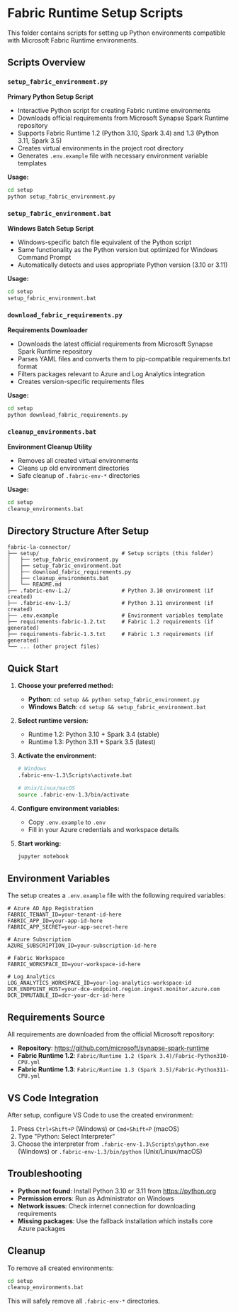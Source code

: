 # Fabric Runtime Setup Scripts

This folder contains scripts for setting up Python environments compatible with Microsoft Fabric Runtime environments.

## Scripts Overview

### `setup_fabric_environment.py` 
**Primary Python Setup Script**
- Interactive Python script for creating Fabric runtime environments
- Downloads official requirements from Microsoft Synapse Spark Runtime repository
- Supports Fabric Runtime 1.2 (Python 3.10, Spark 3.4) and 1.3 (Python 3.11, Spark 3.5)
- Creates virtual environments in the project root directory
- Generates `.env.example` file with necessary environment variable templates

**Usage:**
```bash
cd setup
python setup_fabric_environment.py
```

### `setup_fabric_environment.bat`
**Windows Batch Setup Script**
- Windows-specific batch file equivalent of the Python script
- Same functionality as the Python version but optimized for Windows Command Prompt
- Automatically detects and uses appropriate Python version (3.10 or 3.11)

**Usage:**
```cmd
cd setup
setup_fabric_environment.bat
```

### `download_fabric_requirements.py`
**Requirements Downloader**
- Downloads the latest official requirements from Microsoft Synapse Spark Runtime repository
- Parses YAML files and converts them to pip-compatible requirements.txt format
- Filters packages relevant to Azure and Log Analytics integration
- Creates version-specific requirements files

**Usage:**
```bash
cd setup
python download_fabric_requirements.py
```

### `cleanup_environments.bat`
**Environment Cleanup Utility**
- Removes all created virtual environments
- Cleans up old environment directories
- Safe cleanup of `.fabric-env-*` directories

**Usage:**
```cmd
cd setup
cleanup_environments.bat
```

## Directory Structure After Setup

```
fabric-la-connector/
├── setup/                          # Setup scripts (this folder)
│   ├── setup_fabric_environment.py
│   ├── setup_fabric_environment.bat
│   ├── download_fabric_requirements.py
│   ├── cleanup_environments.bat
│   └── README.md
├── .fabric-env-1.2/                # Python 3.10 environment (if created)
├── .fabric-env-1.3/                # Python 3.11 environment (if created)  
├── .env.example                    # Environment variables template
├── requirements-fabric-1.2.txt     # Fabric 1.2 requirements (if generated)
├── requirements-fabric-1.3.txt     # Fabric 1.3 requirements (if generated)
└── ... (other project files)
```

## Quick Start

1. **Choose your preferred method:**
   - **Python**: `cd setup && python setup_fabric_environment.py`
   - **Windows Batch**: `cd setup && setup_fabric_environment.bat`

2. **Select runtime version:**
   - Runtime 1.2: Python 3.10 + Spark 3.4 (stable)
   - Runtime 1.3: Python 3.11 + Spark 3.5 (latest)

3. **Activate the environment:**
   ```bash
   # Windows
   .fabric-env-1.3\Scripts\activate.bat
   
   # Unix/Linux/macOS
   source .fabric-env-1.3/bin/activate
   ```

4. **Configure environment variables:**
   - Copy `.env.example` to `.env`
   - Fill in your Azure credentials and workspace details

5. **Start working:**
   ```bash
   jupyter notebook
   ```

## Environment Variables

The setup creates a `.env.example` file with the following required variables:

```env
# Azure AD App Registration
FABRIC_TENANT_ID=your-tenant-id-here
FABRIC_APP_ID=your-app-id-here
FABRIC_APP_SECRET=your-app-secret-here

# Azure Subscription
AZURE_SUBSCRIPTION_ID=your-subscription-id-here

# Fabric Workspace
FABRIC_WORKSPACE_ID=your-workspace-id-here

# Log Analytics
LOG_ANALYTICS_WORKSPACE_ID=your-log-analytics-workspace-id
DCR_ENDPOINT_HOST=your-dce-endpoint.region.ingest.monitor.azure.com
DCR_IMMUTABLE_ID=dcr-your-dcr-id-here
```

## Requirements Source

All requirements are downloaded from the official Microsoft repository:
- **Repository**: https://github.com/microsoft/synapse-spark-runtime
- **Fabric Runtime 1.2**: `Fabric/Runtime 1.2 (Spark 3.4)/Fabric-Python310-CPU.yml`
- **Fabric Runtime 1.3**: `Fabric/Runtime 1.3 (Spark 3.5)/Fabric-Python311-CPU.yml`

## VS Code Integration

After setup, configure VS Code to use the created environment:

1. Press `Ctrl+Shift+P` (Windows) or `Cmd+Shift+P` (macOS)
2. Type "Python: Select Interpreter"
3. Choose the interpreter from `.fabric-env-1.3\Scripts\python.exe` (Windows) or `.fabric-env-1.3/bin/python` (Unix/Linux/macOS)

## Troubleshooting

- **Python not found**: Install Python 3.10 or 3.11 from https://python.org
- **Permission errors**: Run as Administrator on Windows
- **Network issues**: Check internet connection for downloading requirements
- **Missing packages**: Use the fallback installation which installs core Azure packages

## Cleanup

To remove all created environments:
```cmd
cd setup
cleanup_environments.bat
```

This will safely remove all `.fabric-env-*` directories.